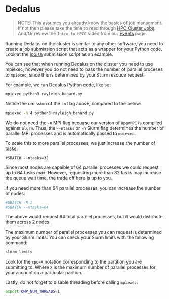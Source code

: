 # Dedalus

> NOTE: This assumes you already know the basics of job managment.
> If not then please take the time to read through [HPC Cluster Jobs](https://hpcc.ucr.edu/manuals/hpc_cluster/jobs/).
> And/Or review the `Intro to HPCC` video from our [Events](https://hpcc.ucr.edu/events/small/) page.

Running Dedalus on the cluster is similar to any other software, you need to create a job submission script that acts as a wrapper for your Python code.
Look at the [job.sh](ivp_2d_rayleigh_benard/job.sh) submission script as an example.

You can see that when running Dedalus on the cluster you need to use mpiexec, however you do not need to pass the number of parallel proceses to `mpiexec`, since this is determined by your `Slurm` resouce request.

For example, we run Dedalus Python code, like so:

```bash
mpiexec python3 rayleigh_benard.py
```

Notice the omission of the `-n` flag above, compared to the below:

```bash
mpiexec -n 4 python3 rayleigh_benard.py
```

We do not need the `-n` MPI flag becuase our version of `OpenMPI` is compiled against `Slurm`.
Thus, the `--ntasks` or `-n` Slurm flag determines the number of parallel MPI processes and is automatically passed to `mpiexec`.

To scale this to more parallel processes, we just increase the number of tasks:

```
#SBATCH --ntasks=32
```

Since most nodes are capaible of 64 parallel processes we could request up to 64 tasks max.
However, requesting more than 32 tasks may increase the queue wait time, the trade off here is up to you.

If you need more than 64 parallel processes, you can increase the number of nodes:

```bash
#SBATCH -N 2
#SBATCH --ntasks=64
```

The above would request 64 total parallel processes, but it would distribute them across 2 nodes.

The maximum number of parallel processes you can request is determined by your Slurm limits.
You can check your Slurm limits with the following command:

```bash
slurm_limits
```

Look for the `cpu=X` notation corresponding to the partition you are submitting to.
Where `X` is the maximum number of parallel processes for your account on a particular parition.

Lastly, do not forget to disable threading before calling `mpiexec`:

```bash
export OMP_NUM_THREADS=1
```
